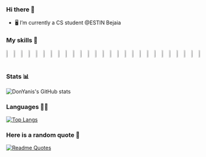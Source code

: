 ### Hi there 👋
- 🖥 I’m currently a CS student @ESTIN Bejaia <br /> 

### My skills 🧩
<div style="display: flex";>
  
<img src="https://raw.githubusercontent.com/yurijserrano/Github-Profile-Readme-Logos/042e36c55d4d757621dedc4f03108213fbb57ec4/programming%20languages/python.svg" style="width : 8%;">
  
<img src="https://raw.githubusercontent.com/yurijserrano/Github-Profile-Readme-Logos/042e36c55d4d757621dedc4f03108213fbb57ec4/programming%20languages/c.svg" style="width : 8%;">
  
<img src="https://raw.githubusercontent.com/yurijserrano/Github-Profile-Readme-Logos/042e36c55d4d757621dedc4f03108213fbb57ec4/programming%20languages/java.svg" style="width : 8%;">
  
<img src="https://raw.githubusercontent.com/yurijserrano/Github-Profile-Readme-Logos/042e36c55d4d757621dedc4f03108213fbb57ec4/programming%20languages/javascript.svg" style="width : 8%;">

<img src="https://raw.githubusercontent.com/yurijserrano/Github-Profile-Readme-Logos/042e36c55d4d757621dedc4f03108213fbb57ec4/frameworks/nodejs.svg" style="width : 8%;">
  
 <img src="https://raw.githubusercontent.com/yurijserrano/Github-Profile-Readme-Logos/042e36c55d4d757621dedc4f03108213fbb57ec4/others/html.svg" style="width : 8%;">
  
<img src="https://raw.githubusercontent.com/yurijserrano/Github-Profile-Readme-Logos/042e36c55d4d757621dedc4f03108213fbb57ec4/others/css.svg" style="width : 8%;">
  
<img src="https://raw.githubusercontent.com/yurijserrano/Github-Profile-Readme-Logos/042e36c55d4d757621dedc4f03108213fbb57ec4/databases/mysql.svg" style="width : 8%;">
  
<img src="https://raw.githubusercontent.com/yurijserrano/Github-Profile-Readme-Logos/042e36c55d4d757621dedc4f03108213fbb57ec4/frameworks/django.svg" style="width : 8%;">
  
<img src="https://raw.githubusercontent.com/yurijserrano/Github-Profile-Readme-Logos/042e36c55d4d757621dedc4f03108213fbb57ec4/databases/mongodb.svg" style="width : 9%;">
  
<img src="https://raw.githubusercontent.com/yurijserrano/Github-Profile-Readme-Logos/042e36c55d4d757621dedc4f03108213fbb57ec4/ides/eclipse.svg" style="width : 8%;">


  
<img src="https://raw.githubusercontent.com/yurijserrano/Github-Profile-Readme-Logos/042e36c55d4d757621dedc4f03108213fbb57ec4/others/git.svg" style="width : 8%;">
  

<img src="https://raw.githubusercontent.com/yurijserrano/Github-Profile-Readme-Logos/042e36c55d4d757621dedc4f03108213fbb57ec4/others/npm.svg" style="width : 8%;">
  
<img src="https://raw.githubusercontent.com/yurijserrano/Github-Profile-Readme-Logos/042e36c55d4d757621dedc4f03108213fbb57ec4/text%20editors/vscode.svg" style="width : 7%;">
  
<img src="https://raw.githubusercontent.com/yurijserrano/Github-Profile-Readme-Logos/042e36c55d4d757621dedc4f03108213fbb57ec4/text%20editors/notepad++.png" style="width : 7%;">
  
<img src="https://raw.githubusercontent.com/yurijserrano/Github-Profile-Readme-Logos/042e36c55d4d757621dedc4f03108213fbb57ec4/tools/figma.png" style="width : 4%;">
 
   
<img src="https://raw.githubusercontent.com/yurijserrano/Github-Profile-Readme-Logos/042e36c55d4d757621dedc4f03108213fbb57ec4/cloud/github.svg" style="width : 8%;">
  
<img src="https://www.vectorlogo.zone/logos/expressjs/expressjs-ar21.svg" style="width : 9%;">
  
<img src="https://www.vectorlogo.zone/logos/pugjs/pugjs-icon.svg" style="width : 7%;">
  
<img src="https://upload.wikimedia.org/wikipedia/commons/thumb/e/ed/Pandas_logo.svg/512px-Pandas_logo.svg.png?20200209204934" style="width : 10%;">
  
<img src="https://www.vectorlogo.zone/logos/tensorflow/tensorflow-icon.svg" style="width : 7%;">
  
<img src="https://www.vectorlogo.zone/logos/sass-lang/sass-lang-ar21.svg" style="width : 8%;">
  
<img src="https://www.django-rest-framework.org/img/logo.png" style="width : 12%;">
  
<img src="https://upload.wikimedia.org/wikipedia/commons/thumb/0/05/Scikit_learn_logo_small.svg/260px-Scikit_learn_logo_small.svg.png?20180808062052" style="width : 8%;">
  
<img src="https://upload.wikimedia.org/wikipedia/commons/thumb/4/4b/Kali_Linux_2.0_wordmark.svg/langfr-1024px-Kali_Linux_2.0_wordmark.svg.png" style="width : 8%;">

<img src="https://github.com/bablubambal/All_logo_and_pictures/blob/main/social%20icons/linux.svg" style="width : 6%;">
<img src="https://www.vectorlogo.zone/logos/neo4j/neo4j-ar21.svg" style="width : 15%;">
 </div>
<br /> 

### Stats 📊
![DonYanis's GitHub stats](https://github-readme-stats.vercel.app/api?username=DonYanis&show_icons=true&theme=radical) <br />

### Languages 👨‍💻
[![Top Langs](https://github-readme-stats.vercel.app/api/top-langs/?username=DonYanis&layout=compact)](https://github.com/anuraghazra/github-readme-stats) <br /> 

### Here is a random quote 💬
[![Readme Quotes](https://quotes-github-readme.vercel.app/api?type=horizontal&theme=dark)](https://github.com/piyushsuthar/github-readme-quotes)


<!--
![Jokes Card](https://readme-jokes.vercel.app/api)

[![trophy](https://github-profile-trophy.vercel.app/?username=DonYanis&theme=onedark)](https://github.com/ryo-ma/github-profile-trophy)
-->
